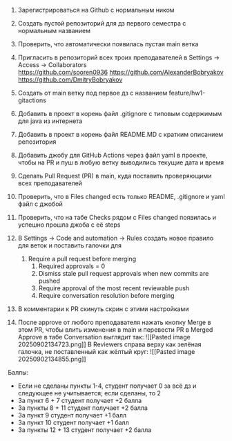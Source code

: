 1) Зарегистрироваться на Github с нормальным ником
2) Создать пустой репозиторий для дз первого семестра с нормальным названием 
3) Проверить, что автоматически появилась пустая main ветка
4) Пригласить в репозиторий всех троих преподавателей в Settings -> Access -> Collaborators  
https://github.com/sooren0936
https://github.com/AlexanderBobryakov
https://github.com/DmitryBobryakov

5) Создать от main ветку под первое дз с названием feature/hw1-gitactions
6) Добавить в проект в корень файл .gitignore с типовым содержимым для java из интернета
7) Добавить в проект в корень файл README.MD с кратким описанием репозитория
8) Добавить джобу для GitHub Actions через файл yaml в проекте, чтобы на PR и пуш в любую ветку выводились текущие дата и время
9) Сделать Pull Request (PR) в main, куда поставить проверяющими всех преподавателей
10) Проверить, что в Files changed есть только README, .gitignore и yaml файл с джобой 
11) Проверить, что на табе Checks рядом с Files changed появилась и успешно прошла джоба с её steps
12) В Settings -> Code and automation -> Rules создать новое правило для веток и поставить галочки для
	1) Require a pull request before merging
		1) Required approvals = 0
		2) Dismiss stale pull request approvals when new commits are pushed
		3) Require approval of the most recent reviewable push
		4) Require conversation resolution before merging
13) В комментарии к PR скинуть скрин с этими настройками
14) После approve от любого преподавателя нажать кнопку Merge в этом PR, чтобы влить изменения в main и перевести PR в Merged
Approve в табе Conversation выглядит так:
![[Pasted image 20250902134723.png]]
В Reviewers справа верху как зелёная галочка, не поставленный как жёлтый круг:
![[Pasted image 20250902134855.png]]


Баллы:
- Если не сделаны пункты 1-4, студент получает 0 за всё дз и следующее не учитывается; если сделаны, то 2
- За пункт 6 + 7 студент получает +2 балла  
- За пункты 8 + 11 студент получает +2 балла 
- За пункт 9 студент получает +1 балл
- За пункт 10 студент получает +1 балл
- За пункты 12 + 13 студент получает +2 балла  
